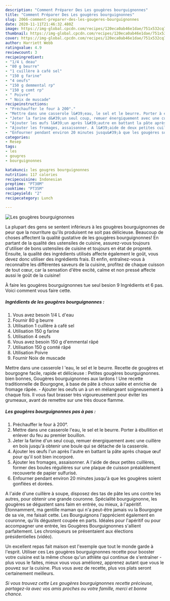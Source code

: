 ```yaml
---
description: "Comment Préparer Des Les gougères bourguignonnes"
title: "Comment Préparer Des Les gougères bourguignonnes"
slug: 2066-comment-preparer-des-les-gougeres-bourguignonnes
date: 2020-11-11T21:46:32.480Z
image: https://img-global.cpcdn.com/recipes/120eca0ab46e1dae/751x532cq70/les-gougeres-bourguignonnes-photo-principale-de-la-recette.jpg
thumbnail: https://img-global.cpcdn.com/recipes/120eca0ab46e1dae/751x532cq70/les-gougeres-bourguignonnes-photo-principale-de-la-recette.jpg
cover: https://img-global.cpcdn.com/recipes/120eca0ab46e1dae/751x532cq70/les-gougeres-bourguignonnes-photo-principale-de-la-recette.jpg
author: Harriett Webb
ratingvalue: 4.9
reviewcount: 3
recipeingredient:
- "1/4 L deau"
- "80 g beurre"
- "1 cuillère à café sel"
- "150 g farine"
- "4 oeufs"
- "150 g demmental rp"
- "150 g comt rp"
- " Poivre"
- " Noix de muscade"
recipeinstructions:
- "Préchauffer le four à 200°."
- "Mettre dans une casserole l&#39;eau, le sel et le beurre. Porter à ébullition et enlever du feu au premier bouillon."
- "Jeter la farine d&#39;un seul coup, remuer énergiquement avec une cuillère en bois jusqu&#39;à obtenir une boule qui se détache de la casserole."
- "Ajouter les œufs l&#39;un après l&#39;autre en battant la pâte après chaque œuf pour qu&#39;il soit bien incorporé."
- "Ajouter les fromages, assaisonner. A l&#39;aide de deux petites cuillères, former des boules régulières sur une plaque de cuisson préalablement recouverte de papier sulfurisé."
- "Enfourner pendant environ 20 minutes jusqu&#39;à que les gougères soient gonflées et dorées."
categories:
- Resep
tags:
- les
- gougres
- bourguignonnes

katakunci: les gougres bourguignonnes 
nutrition: 117 calories
recipecuisine: Indonesian
preptime: "PT30M"
cooktime: "PT35M"
recipeyield: "2"
recipecategory: Lunch

---
```



![Les gougères bourguignonnes](https://img-global.cpcdn.com/recipes/120eca0ab46e1dae/751x532cq70/les-gougeres-bourguignonnes-photo-principale-de-la-recette.jpg)

La plupart des gens se sentent inférieurs à les gougères bourguignonnes de peur que la nourriture qu'ils produisent ne soit pas délicieuse. Beaucoup de choses affectent la qualité gustative de les gougères bourguignonnes! En partant de la qualité des ustensiles de cuisine, assurez-vous toujours d'utiliser de bons ustensiles de cuisine et toujours en état de propreté. Ensuite, la qualité des ingrédients utilisés affecte également le goût, vous devez donc utiliser des ingrédients frais. Et enfin, entraînez-vous à reconnaître les différentes saveurs de la cuisine, profitez de chaque cuisson de tout cœur, car la sensation d'être excité, calme et non pressé affecte aussi le goût de la cuisine!

<!--inarticleads1-->

À faire les gougères bourguignonnes tue seul besion 9 Ingrédients et 6 pas. Voici comment vous faire cette.

##### Ingrédients de les gougères bourguignonnes :

1. Vous avez besoin 1/4 L d&#39;eau
1. Fournir 80 g beurre
1. Utilisation 1 cuillère à café sel
1. Utilisation 150 g farine
1. Utilisation 4 oeufs
1. Vous avez besoin 150 g d&#39;emmental râpé
1. Utilisation 150 g comté râpé
1. Utilisation  Poivre
1. Fournir  Noix de muscade


Mettre dans une casserole l &#39;eau, le sel et le beurre. Recette de gougères et bourgogne facile, rapide et délicieuse : Petites gougères bourguignonnes. bien bonnes, Gougères bourguignonnes aux lardons ! Une recette traditionnelle de Bourgogne, à base de pâte à choux salée et enrichie de fromage râpée. - Ajouter les oeufs un à un en mélangeant soigneusement à chaque fois. Il vous faut brasser très vigoureusement pour éviter les grumeaux, avant de remettre sur une très douce flamme. 

<!--inarticleads2-->

##### Les gougères bourguignonnes pas à pas :

1. Préchauffer le four à 200°.
1. Mettre dans une casserole l&#39;eau, le sel et le beurre. Porter à ébullition et enlever du feu au premier bouillon.
1. Jeter la farine d&#39;un seul coup, remuer énergiquement avec une cuillère en bois jusqu&#39;à obtenir une boule qui se détache de la casserole.
1. Ajouter les œufs l&#39;un après l&#39;autre en battant la pâte après chaque œuf pour qu&#39;il soit bien incorporé.
1. Ajouter les fromages, assaisonner. A l&#39;aide de deux petites cuillères, former des boules régulières sur une plaque de cuisson préalablement recouverte de papier sulfurisé.
1. Enfourner pendant environ 20 minutes jusqu&#39;à que les gougères soient gonflées et dorées.


A l&#39;aide d&#39;une cuillère à soupe, disposez des tas de pâte les uns contre les autres, pour obtenir une grande couronne. Spécialité bourguignonne, les gougères se dégustent sans faim en entrée, ou mieux, à l&#39;apéritif. Étonnamment, ma gentille maman qui n&#39;a peut-être jamais vu la Bourgogne de sa vie, me faisait cette. Les Bourguignons l&#39;apprécient également en couronne, qu&#39;ils dégustent coupée en parts. Idéales pour l&#39;apéritif ou pour accompagner une entrée, les Gougères Bourguignonnes s&#39;allient parfaitement. Les chroniqueurs se présentaient aux élections présidentielles (vidéo). 

<!--inarticleads1-->

<p>
Un excellent repas fait maison est l'exemple que tout le monde garde à l'esprit. Utiliser ces Les gougères bourguignonnes recette pour booster votre cuisine est la même chose qu'un athlète qui continue de s'entraîner - plus vous le faites, mieux vous vous améliorez, apprenez autant que vous le pouvez sur la cuisine. Plus vous avez de recette, plus vos plats seront certainement meilleurs.
</p>

<p>
<i>Si vous trouvez cette Les gougères bourguignonnes recette précieuse, partagez-la avec vos amis proches ou votre famille, merci et bonne chance.</i>
</p>

